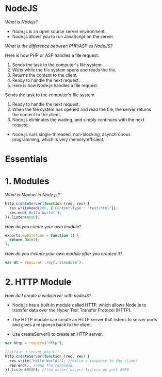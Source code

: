 # NodeJS

*What is Nodejs?*
- Node.js is an open source server environment.
- Node.js allows you to run JavaScript on the server.

*What is the difference between PHP/ASP vs NodeJS?*

Here is how PHP or ASP handles a file request:

1. Sends the task to the computer's file system.
2. Waits while the file system opens and reads the file.
3. Returns the content to the client.
4. Ready to handle the next request.
5. Here is how Node.js handles a file request:

Sends the task to the computer's file system.
1. Ready to handle the next request.
2. When the file system has opened and read the file, the server returns the content to the client.
3. Node.js eliminates the waiting, and simply continues with the next request.

- Node.js runs single-threaded, non-blocking, asynchronous programming, which is very memory efficient.



# Essentials

# 1. Modules

*What is Moduel in Node.js?*
```js
http.createServer(function (req, res) {
  res.writeHead(200, {'Content-Type': 'text/html'});
  res.end('Hello World!');
}).listen(8080);
```

*How do you create your own module?*
```js
exports.myDateTime = function () {
  return Date();
};
```

*How do you include your own module after you created it?*
```js
var dt = require('./myfirstmodule');
```

# 2. HTTP Module

*How do I create a webserver with nodeJS?*

- Node.js has a built-in module called HTTP, which allows Node.js to transfer data over the Hyper Text Transfer Protocol (HTTP).

- The HTTP module can create an HTTP server that listens to server ports and gives a response back to the client.

- Use createServer() to create an HTTP server.

```js
var http = require('http');

//create a server object:
http.createServer(function (req, res) {
  res.write('Hello World!'); //write a response to the client
  res.end(); //end the response
}).listen(8080); //the server object listens on port 8080
```

